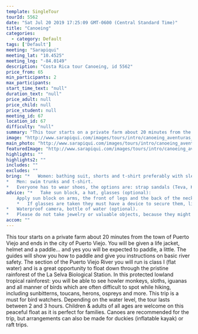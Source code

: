 ```yaml
---
template: SingleTour
tourId: 5562
date: "Sat Jul 20 2019 17:25:09 GMT-0600 (Central Standard Time)"
title: "Canoeing"
categories: 
  - category: Default
tags: ['Default']
meeting: "Sarapiqui"
meeting_lat: "10.4525"
meeting_lng: "-84.0149"
description: "Costa Rica tour Canoeing, id 5562"
price_from: 65
min_participants: 2
max_participants: 
start_time_text: "null"
duration_text: "null"
price_adult: null
price_child: null
price_student: null
meeting_id: 67
location_id: 67
difficulty: "null"
summary: "This tour starts on a private farm about 20 minutes from the town of Puerto Viejo and ends in the city of Puerto Viejo. You will be given a life jacket, helmet and a paddle… and yes you will be expected to paddle, a little. The guides will show you how to paddle and give you instructions on basic river safety."
image: "http://www.sarapiqui.com/images/tours/intro/canoeing_aventuras_sarapiqui_intro.png"
main_photo: "http://www.sarapiqui.com/images/tours/intro/canoeing_aventuras_sarapiqui_intro.png"
featuredImage: "http://www.sarapiqui.com/images/tours/intro/canoeing_aventuras_sarapiqui_intro.png"
highlights: ""
highlights2: ""
includes: ""
excludes: ""
bring: "*   Women: bathing suit, shorts and t-shirt preferably with sleeves to protect them from the sun.
*   Men: swim trunks and t-shirt.
*   Everyone has to wear shoes, the options are: strap sandals (Teva, Keen); water shoes or tennis shoes (NEVER flip flops or sandals without a back)"
advice: "*   Take sun block, a hat, glasses (optional):
    Apply sun block on arms, the front of legs and the back of the neck moderately.  Don not apply sun block on the back of legs because when in contact with water it will become very slippery and will increase the chances of falling out of the raft; nor on the forehead because when in contact with water it may drip onto eyes causing irritation.*   If wanted, you may bring a hat to wear under the helmet.
    *   If glasses are taken they must have a device to secure them, like a strap.
*   Waterproof camera, bottle of water (optional).
*   Please do not take jewelry or valuable objects, because they might get lost in the river."
accom: ""
---
```

This tour starts on a private farm about 20 minutes from the town of Puerto Viejo and ends in the city of Puerto Viejo. You will be given a life jacket, helmet and a paddle… and yes you will be expected to paddle, a little. The guides will show you how to paddle and give you instructions on basic river safety. The section of the Puerto Viejo River you will run is class I (flat water) and is a great opportunity to float down through the pristine rainforest of the La Selva Biological Station. In this protected lowland tropical rainforest: you will be able to see howler monkeys, sloths, iguanas and all manner of birds which are often difficult to spot while hiking, including sunbitterns, toucans, herons, ospreys and more. This trip is a must for bird watchers. Depending on the water level, the tour lasts between 2 and 3 hours. Children & adults of all ages are welcome on this peaceful float as it is perfect for families. Canoes are recommended for the trip, but arrangements can also be made for duckies (inflatable kayak) or raft trips.